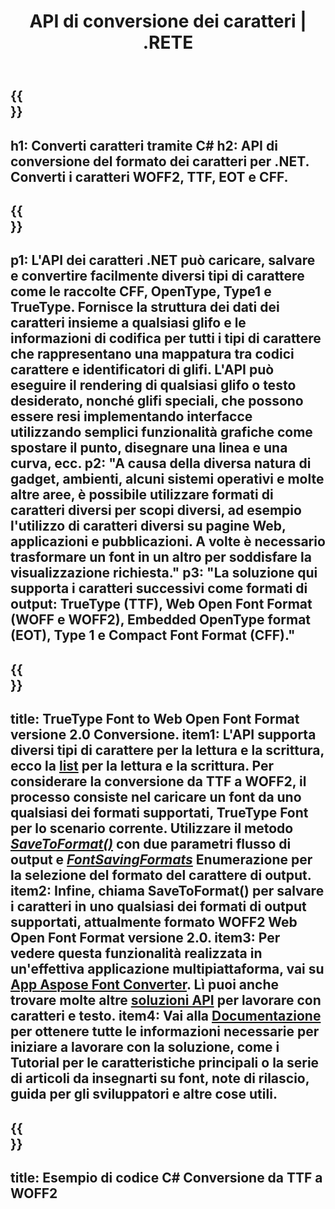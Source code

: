 ﻿---
translation: true
template: /_templates/conversion-net.md
title: API di conversione dei caratteri | .RETE
url: /net/conversion/
description: Funzionalità di conversione dei caratteri. Converti diversi tipi di carattere come CFF, EOT, WOFF, TTF e Type 1 con poche righe di codice C# tramite la libreria .NET.
keywords: convertitore di font .net, convertitore di font net, coversion di font c#
family: font
platformtag: net
feature: conversion
---

{{<section banner>}}
---
h1: Converti caratteri tramite C#
h2: API di conversione del formato dei caratteri per .NET. Converti i caratteri WOFF2, TTF, EOT e CFF.
---

{{<section overview>}}
---
p1: L'API dei caratteri .NET può caricare, salvare e convertire facilmente diversi tipi di carattere come le raccolte CFF, OpenType, Type1 e TrueType. Fornisce la struttura dei dati dei caratteri insieme a qualsiasi glifo e le informazioni di codifica per tutti i tipi di carattere che rappresentano una mappatura tra codici carattere e identificatori di glifi. L'API può eseguire il rendering di qualsiasi glifo o testo desiderato, nonché glifi speciali, che possono essere resi implementando interfacce utilizzando semplici funzionalità grafiche come spostare il punto, disegnare una linea e una curva, ecc.
p2: "A causa della diversa natura di gadget, ambienti, alcuni sistemi operativi e molte altre aree, è possibile utilizzare formati di caratteri diversi per scopi diversi, ad esempio l'utilizzo di caratteri diversi su pagine Web, applicazioni e pubblicazioni. A volte è necessario trasformare un font in un altro per soddisfare la visualizzazione richiesta."
p3: "La soluzione qui supporta i caratteri successivi come formati di output: TrueType (TTF), Web Open Font Format (WOFF e WOFF2), Embedded OpenType format (EOT), Type 1 e Compact Font Format (CFF)."
---

{{<section feature1>}}
---
title: TrueType Font to Web Open Font Format versione 2.0 Conversione.
item1: L'API supporta diversi tipi di carattere per la lettura e la scrittura, ecco la [list](https://docs.aspose.com/font/net/convert/#formats-supported-for-reading-andor-writing) per la lettura e la scrittura. Per considerare la conversione da TTF a WOFF2, il processo consiste nel caricare un font da uno qualsiasi dei formati supportati, TrueType Font per lo scenario corrente. Utilizzare il metodo [*SaveToFormat()*](https://apiference.aspose.com/font/net/aspose.font/font/methods/savetoformat) con due parametri flusso di output e [*FontSavingFormats*](https://reference.aspose.com/font/net/aspose.font/fontsavingformats) Enumerazione per la selezione del formato del carattere di output.
item2: Infine, chiama SaveToFormat() per salvare i caratteri in uno qualsiasi dei formati di output supportati, attualmente formato WOFF2 Web Open Font Format versione 2.0.
item3: Per vedere questa funzionalità realizzata in un'effettiva applicazione multipiattaforma, vai su [App Aspose Font Converter](https://products.aspose.app/font/conversion). Lì puoi anche trovare molte altre [soluzioni API](https://products.aspose.app/font/applications) per lavorare con caratteri e testo.
item4: Vai alla [Documentazione](https://docs.aspose.com/font/net/) per ottenere tutte le informazioni necessarie per iniziare a lavorare con la soluzione, come i Tutorial per le caratteristiche principali o la serie di articoli da insegnarti su font, note di rilascio, guida per gli sviluppatori e altre cose utili.
---

{{<section codeexample>}}
---
title: Esempio di codice C# Conversione da TTF a WOFF2
---
